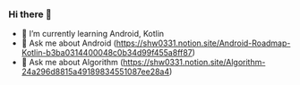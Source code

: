 ### Hi there 👋

<!--
**SHW0331/SHW0331** is a ✨ _special_ ✨ repository because its `README.md` (this file) appears on your GitHub profile.

Here are some ideas to get you started:

- 🔭 I’m currently working on ...
- 🌱 I’m currently learning ...
- 👯 I’m looking to collaborate on ...
- 🤔 I’m looking for help with ...
- 💬 Ask me about ...
- 📫 How to reach me: ...
- 😄 Pronouns: ...
- ⚡ Fun fact: ...
-->

- 🌱 I’m currently learning Android, Kotlin
- 💬 Ask me about Android (https://shw0331.notion.site/Android-Roadmap-Kotlin-b3ba0314400048c0b34d99f455a8ff87)
- 💬 Ask me about Algorithm (https://shw0331.notion.site/Algorithm-24a296d8815a49189834551087ee28a4)
